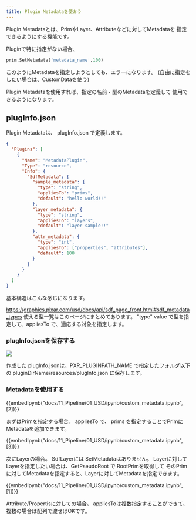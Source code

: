 ```yaml
---
title: Plugin Metadataを使おう
---
```


Plugin Metadataとは、PrimやLayer、Attributeなどに対してMetadataを
指定できるようにする機能です。

Pluginで特に指定がない場合、

```python
prim.SetMetadata('metadata_name',100)
```
このようにMetadataを指定しようとしても、エラーになります。
(自由に指定をしたい場合は、CustomDataを使う)

Plugin Metadataを使用すれば、指定の名前・型のMetadataを定義して
使用できるようになります。

## plugInfo.json

Plugin Metadataは、 plugInfo.json で定義します。

```json
{
  "Plugins": [
    {
      "Name": "MetadataPlugin",
      "Type": "resource",
      "Info": {
        "SdfMetadata": {
          "sample_metadata": {
            "type": "string",
            "appliesTo": "prims",
            "default": "hello world!!"
          },
          "layer_metadata": {
            "type": "string",
            "appliesTo": "layers",
            "default": "layer sample!!"
          },
          "attr_metadata": {
            "type": "int",
            "appliesTo": ["properties", "attributes"],
            "default": 100
          }
        }
      }
    }
  ]
}
```

基本構造はこんな感じになります。

https://graphics.pixar.com/usd/docs/api/sdf_page_front.html#sdf_metadata_types
使える型一覧はこのページにまとめてあります。
"type" value で型を指定して、appliesTo で、適応する対象を指定します。

### plugInfo.jsonを保存する

![](https://gyazo.com/7ac46193c9de0e9a480d8bdb4098ce2c.png)

作成した plugInfo.jsonは、PXR_PLUGINPATH_NAME で指定したフォルダ以下の
pluginDirName/resources/plugInfo.json
に保存します。

### Metadataを使用する

{{embedIpynb("docs/11_Pipeline/01_USD/ipynb/custom_metadata.ipynb",[2])}}

まずはPrimを指定する場合。
appliesTo で、 prims を指定することでPrimにMetadataを追加できます。

{{embedIpynb("docs/11_Pipeline/01_USD/ipynb/custom_metadata.ipynb",[3])}}

次にLayerの場合。
SdfLayerには SetMetadataはありません。
Layerに対してLayerを指定したい場合は、GetPseudoRoot で RootPrimを取得して
そのPrimに対してMetadataを指定すると、Layerに対してMetadataを指定できます。

{{embedIpynb("docs/11_Pipeline/01_USD/ipynb/custom_metadata.ipynb",[1])}}

Attribute/Propertisに対しての場合。
appliesToは複数指定することができて、複数の場合は配列で渡せばOKです。
